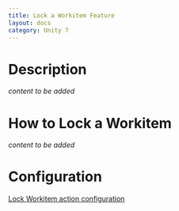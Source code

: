```yaml
---
title: Lock a Workitem Feature
layout: docs
category: Unity 7
---
```


# Description

*content to be added*

# How to Lock a Workitem

*content to be added*

# Configuration

[Lock Workitem action configuration](../../configuration/actions/lock-workitem.md)